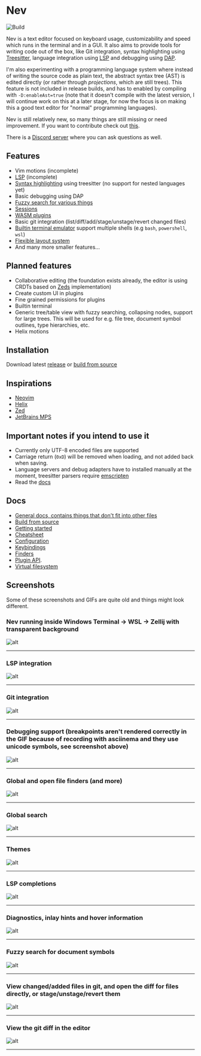 # Nev

![Build](https://github.com/Nimaoth/Nev/actions/workflows/main.yml/badge.svg?event=push)

Nev is a text editor focused on keyboard usage, customizability and speed which runs in the terminal and in a GUI.
It also aims to provide tools for writing code out of the box, like Git integration, syntax highlighting using [Treesitter](https://tree-sitter.github.io/tree-sitter/), language integration using [LSP](https://microsoft.github.io/language-server-protocol) and debugging using [DAP](https://microsoft.github.io/debug-adapter-protocol/).

I'm also experimenting with a programming language system where instead of writing the source code as plain text,
the abstract syntax tree (AST) is edited directly (or rather through _projections_, which are still trees).
This feature is not included in release builds, and has to enabled by compiling with `-D:enableAst=true` (note that it doesn't compile with the latest version, I will continue work on this at a later stage, for now the focus is on making this a good text editor for "normal" programming languages).

Nev is still relatively new, so many things are still missing or need improvement. If you want to contribute check out [this](CONTRIBUTING.md).

There is a [Discord server](https://discord.gg/eJjBMcgP2V) where you can ask questions as well.

## Features
- Vim motions (incomplete)
- [LSP](docs/lsp.md) (incomplete)
- [Syntax highlighting](docs/treesitter.md) using treesitter (no support for nested languages yet)
- Basic debugging using DAP
- [Fuzzy search for various things](docs/finders.md)
- [Sessions](docs/sessions.md)
- [WASM plugins](docs/configuration.md)
- Basic git integration (list/diff/add/stage/unstage/revert changed files)
- [Builtin terminal emulator](docs/docs.md#Terminal) support multiple shells (e.g `bash`, `powershell`, `wsl`)
- [Flexible layout system](docs/docs.md#Layout)
- And many more smaller features...

## Planned features
- Collaborative editing (the foundation exists already, the editor is using CRDTs based on [Zeds](https://github.com/zed-industries/zed) implementation)
- Create custom UI in plugins
- Fine grained permissions for plugins
- Builtin terminal
- Generic tree/table view with fuzzy searching, collapsing nodes, support for large trees. This will be used for e.g. file tree, document symbol outlines, type hierarchies, etc.
- Helix motions

## Installation
Download latest [release](https://github.com/Nimaoth/Nev/releases) or [build from source](docs/building_from_source.md)

## Inspirations
- [Neovim](https://github.com/neovim/neovim)
- [Helix](https://github.com/helix-editor/helix)
- [Zed](https://github.com/zed-industries/zed)
- [JetBrains MPS](https://github.com/JetBrains/MPS)

## Important notes if you intend to use it
- Currently only UTF-8 encoded files are supported
- Carriage return (`0xD`) will be removed when loading, and not added back when saving.
- Language servers and debug adapters have to installed manually at the moment, treesitter parsers require [emscripten](https://github.com/emscripten-core/emscripten)
- Read the [docs](docs/getting_started.md)

## Docs
- [General docs, contains things that don't fit into other files](docs/docs.md)
- [Build from source](docs/building_from_source.md)
- [Getting started](docs/getting_started.md)
- [Cheatsheet](docs/cheatsheet.md)
- [Configuration](docs/configuration.md)
- [Keybindings](docs/keybindings.md)
- [Finders](docs/finders.md)
- [Plugin API](https://nimaoth.github.io/AbsytreeDocs/scripting_nim/htmldocs/theindex.html).
- [Virtual filesystem](docs/virtual_file_system.md)

## Screenshots

Some of these screenshots and GIFs are quite old and things might look different.

### Nev running inside Windows Terminal -> WSL -> Zellij with transparent background
![alt](https://raw.githubusercontent.com/Nimaoth/NevScreenshots/main/transparent_background.png)

---

### LSP integration
![alt](https://raw.githubusercontent.com/Nimaoth/NevScreenshots/main/lsp.gif)

---

### Git integration
![alt](https://raw.githubusercontent.com/Nimaoth/NevScreenshots/main/git.gif)

---

### Debugging support (breakpoints aren't rendered correctly in the GIF because of recording with asciinema and they use unicode symbols, see screenshot above)
![alt](https://raw.githubusercontent.com/Nimaoth/NevScreenshots/main/debug.gif)

---

### Global and open file finders (and more)
![alt](https://raw.githubusercontent.com/Nimaoth/NevScreenshots/main/finders.gif)

---

### Global search
![alt](https://raw.githubusercontent.com/Nimaoth/NevScreenshots/main/search.gif)

---

### Themes
![alt](https://raw.githubusercontent.com/Nimaoth/NevScreenshots/main/themes.gif)

---

### LSP completions
![alt](https://raw.githubusercontent.com/Nimaoth/NevScreenshots/main/lsp_completions.png)

---

### Diagnostics, inlay hints and hover information
![alt](https://raw.githubusercontent.com/Nimaoth/NevScreenshots/main/lsp_diagnostics_inlay_hints_hover.png)

---

### Fuzzy search for document symbols
![alt](https://raw.githubusercontent.com/Nimaoth/NevScreenshots/main/lsp_document_symbols.png)

---

### View changed/added files in git, and open the diff for files directly, or stage/unstage/revert them
![alt](https://raw.githubusercontent.com/Nimaoth/NevScreenshots/main/git_changed_files.png)

---

### View the git diff in the editor
![alt](https://raw.githubusercontent.com/Nimaoth/NevScreenshots/main/git_diff.png)

---
